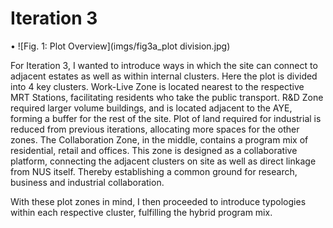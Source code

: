 # Iteration 3


•	![Fig. 1: Plot Overview](imgs/fig3a_plot division.jpg) 



For Iteration 3, I wanted to introduce ways in which the site can connect to adjacent estates as well as within internal clusters. Here the plot is divided into 4 key clusters.
Work-Live Zone is located nearest to the respective MRT Stations, facilitating residents who take the public transport.
R&D Zone required larger volume buildings, and is located adjacent to the AYE, forming a buffer for the rest of the site. Plot of land required for industrial is reduced from previous iterations, allocating more spaces for the other zones. 
The Collaboration Zone, in the middle, contains a program mix of residential, retail and offices. This zone is designed as a collaborative platform, connecting the adjacent clusters on site as well as direct linkage from NUS itself. Thereby establishing a common ground for research, business and industrial collaboration.

With these plot zones in mind, I then proceeded to introduce typologies within each respective cluster, fulfilling the hybrid program mix. 




